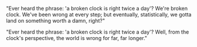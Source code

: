 "Ever heard the phrase: 'a broken clock is right twice a day'? We're broken clock. We've been wrong at every step; but eventually, statistically, we gotta land on something worth a damn, right?"

"Ever heard the phrase: 'a broken clock is right twice a day'? Well, from the clock's perspective, the world is wrong for far, far longer."
